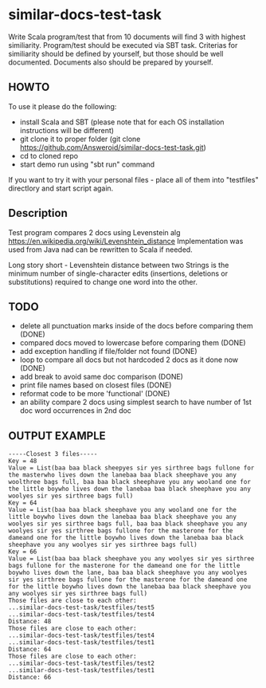 # similar-docs-test-task

Write Scala program/test that from 10 documents will find 3 with highest similiarity. Program/test should be
executed via SBT task.
Criterias for similiarity should be defined by yourself, but those should be well documented. Documents also
should be prepared by yourself.

## HOWTO
To use it please do the following:
 - install Scala and SBT (please note that for each OS installation instructions will be different)
 - git clone it to proper folder (git clone https://github.com/Answeroid/similar-docs-test-task.git)
 - cd to cloned repo
 - start demo run using "sbt run" command

If you want to try it with your personal files - place all of them into "testfiles" directlory and start script again.

## Description
Test program compares 2 docs using Levenstein alg https://en.wikipedia.org/wiki/Levenshtein_distance
Implementation was used from Java nad can be rewritten to Scala if needed.

Long story short - Levenshtein distance between two Strings is the minimum number of single-character edits (insertions, deletions or substitutions) required to change one word into the other.

## TODO
- delete all punctuation marks inside of the docs before comparing them (DONE)
- compared docs moved to lowercase before comparing them (DONE)
- add exception handling if file/folder not found (DONE)
- loop to compare all docs but not hardcoded 2 docs as it done now (DONE)
- add break to avoid same doc comparison (DONE)
- print file names based on closest files (DONE)
- reformat code to be more 'functional' (DONE)
- an ability compare 2 docs using simplest search to have number of 1st doc word occurrences in 2nd doc

## OUTPUT EXAMPLE
```
-----Closest 3 files-----
Key = 48
Value = List(baa baa black sheepyes sir yes sirthree bags fullone for the masterwho lives down the lanebaa baa black sheephave you any woolthree bags full, baa baa black sheephave you any wooland one for the little boywho lives down the lanebaa baa black sheephave you any woolyes sir yes sirthree bags full)
Key = 64
Value = List(baa baa black sheephave you any wooland one for the little boywho lives down the lanebaa baa black sheephave you any woolyes sir yes sirthree bags full, baa baa black sheephave you any woolyes sir yes sirthree bags fullone for the masterone for the dameand one for the little boywho lives down the lanebaa baa black sheephave you any woolyes sir yes sirthree bags full)
Key = 66
Value = List(baa baa black sheephave you any woolyes sir yes sirthree bags fullone for the masterone for the dameand one for the little boywho lives down the lane, baa baa black sheephave you any woolyes sir yes sirthree bags fullone for the masterone for the dameand one for the little boywho lives down the lanebaa baa black sheephave you any woolyes sir yes sirthree bags full)
Those files are close to each other:
...similar-docs-test-task/testfiles/test5
...similar-docs-test-task/testfiles/test4
Distance: 48
Those files are close to each other:
...similar-docs-test-task/testfiles/test4
...similar-docs-test-task/testfiles/test1
Distance: 64
Those files are close to each other:
...similar-docs-test-task/testfiles/test2
...similar-docs-test-task/testfiles/test1
Distance: 66
```